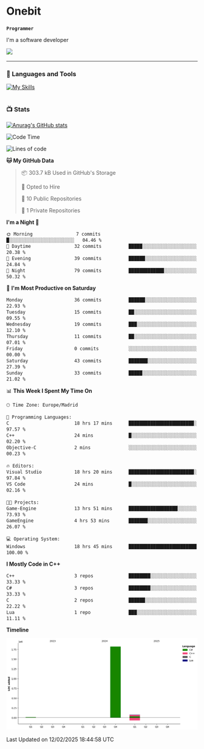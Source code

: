 # Onebit

**`Programmer`**

I'm a software developer

   ![](https://komarev.com/ghpvc/?username=onebit5&color=blueviolet)

---

### 🧰 Languages and Tools

[![My Skills](https://skillicons.dev/icons?i=cpp,c,cs,java,lua,unity,git,linux,github,discord,vscode,visualstudio)](https://skillicons.dev)
<br />

#

### 📺 Stats
[![Anurag's GitHub stats](https://github-readme-stats.vercel.app/api?username=onebit5&show_icons=true&theme=radical)](https://github.com/anuraghazra/github-readme-stats)                
<!--START_SECTION:waka-->
![Code Time](http://img.shields.io/badge/Code%20Time-55%20hrs%2011%20mins-blue)

![Lines of code](https://img.shields.io/badge/From%20Hello%20World%20I%27ve%20Written-1.9%20million%20lines%20of%20code-blue)

**🐱 My GitHub Data** 

> 📦 303.7 kB Used in GitHub's Storage 
 > 
> 💼 Opted to Hire
 > 
> 📜 10 Public Repositories 
 > 
> 🔑 1 Private Repositories 
 > 
**I'm a Night 🦉** 

```text
🌞 Morning                7 commits           █░░░░░░░░░░░░░░░░░░░░░░░░   04.46 % 
🌆 Daytime                32 commits          █████░░░░░░░░░░░░░░░░░░░░   20.38 % 
🌃 Evening                39 commits          ██████░░░░░░░░░░░░░░░░░░░   24.84 % 
🌙 Night                  79 commits          █████████████░░░░░░░░░░░░   50.32 % 
```
📅 **I'm Most Productive on Saturday** 

```text
Monday                   36 commits          ██████░░░░░░░░░░░░░░░░░░░   22.93 % 
Tuesday                  15 commits          ██░░░░░░░░░░░░░░░░░░░░░░░   09.55 % 
Wednesday                19 commits          ███░░░░░░░░░░░░░░░░░░░░░░   12.10 % 
Thursday                 11 commits          ██░░░░░░░░░░░░░░░░░░░░░░░   07.01 % 
Friday                   0 commits           ░░░░░░░░░░░░░░░░░░░░░░░░░   00.00 % 
Saturday                 43 commits          ███████░░░░░░░░░░░░░░░░░░   27.39 % 
Sunday                   33 commits          █████░░░░░░░░░░░░░░░░░░░░   21.02 % 
```


📊 **This Week I Spent My Time On** 

```text
🕑︎ Time Zone: Europe/Madrid

💬 Programming Languages: 
C                        18 hrs 17 mins      ████████████████████████░   97.57 % 
C++                      24 mins             █░░░░░░░░░░░░░░░░░░░░░░░░   02.20 % 
Objective-C              2 mins              ░░░░░░░░░░░░░░░░░░░░░░░░░   00.23 % 

🔥 Editors: 
Visual Studio            18 hrs 20 mins      ████████████████████████░   97.84 % 
VS Code                  24 mins             █░░░░░░░░░░░░░░░░░░░░░░░░   02.16 % 

🐱‍💻 Projects: 
Game-Engine              13 hrs 51 mins      ██████████████████░░░░░░░   73.93 % 
GameEngine               4 hrs 53 mins       ███████░░░░░░░░░░░░░░░░░░   26.07 % 

💻 Operating System: 
Windows                  18 hrs 45 mins      █████████████████████████   100.00 % 
```

**I Mostly Code in C++** 

```text
C++                      3 repos             ████████░░░░░░░░░░░░░░░░░   33.33 % 
C#                       3 repos             ████████░░░░░░░░░░░░░░░░░   33.33 % 
C                        2 repos             ██████░░░░░░░░░░░░░░░░░░░   22.22 % 
Lua                      1 repo              ███░░░░░░░░░░░░░░░░░░░░░░   11.11 % 
```



**Timeline**

![Lines of Code chart](https://raw.githubusercontent.com/Onebit5/Onebit5/main/assets/bar_graph.png)


 Last Updated on 12/02/2025 18:44:58 UTC
<!--END_SECTION:waka-->
